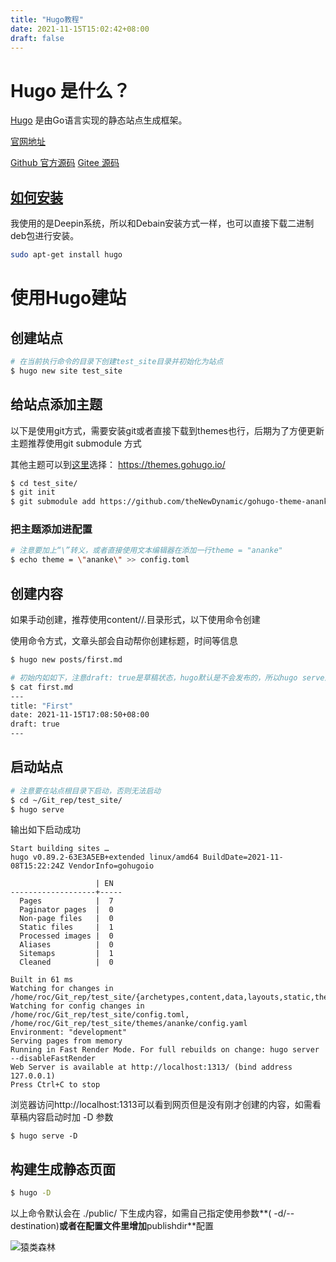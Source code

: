 ```yaml
---
title: "Hugo教程"
date: 2021-11-15T15:02:42+08:00
draft: false
---
```




# Hugo 是什么？

[Hugo](https://gohugo.io/) 是由Go语言实现的静态站点生成框架。



[官网地址](https://gohugo.io/)

[Github 官方源码](https://github.com/gohugoio/hugo)
[Gitee 源码](https://gitee.com/mirrors/Hugo-Go)



## [如何安装](https://gohugo.io/getting-started/installing/)

我使用的是Deepin系统，所以和Debain安装方式一样，也可以直接下载二进制deb包进行安装。

```bash
sudo apt-get install hugo
```



# 使用Hugo建站

## 创建站点

```bash
# 在当前执行命令的目录下创建test_site目录并初始化为站点
$ hugo new site test_site
```

## 给站点添加主题

以下是使用git方式，需要安装git或者直接下载到themes也行，后期为了方便更新主题推荐使用git submodule 方式

其他主题可以到[这里](https://themes.gohugo.io/)选择： https://themes.gohugo.io/

```bash
$ cd test_site/
$ git init
$ git submodule add https://github.com/theNewDynamic/gohugo-theme-ananke.git themes/ananke
```

### 把主题添加进配置

```bash
# 注意要加上“\”转义，或者直接使用文本编辑器在添加一行theme = "ananke"
$ echo theme = \"ananke\" >> config.toml
```

## 创建内容

如果手动创建，推荐使用content/<CATEGORY>/<FILE>.<FORMAT>目录形式，以下使用命令创建

使用命令方式，文章头部会自动帮你创建标题，时间等信息

```bash
$ hugo new posts/first.md

# 初始内如如下，注意draft: true是草稿状态，hugo默认是不会发布的，所以hugo serve启动服务时是看不到刚才创建的内容的
$ cat first.md 
---
title: "First"
date: 2021-11-15T17:08:50+08:00
draft: true
---
```

## 启动站点

```bash
# 注意要在站点根目录下启动，否则无法启动
$ cd ~/Git_rep/test_site/
$ hugo serve
```

输出如下启动成功

```
Start building sites … 
hugo v0.89.2-63E3A5EB+extended linux/amd64 BuildDate=2021-11-08T15:22:24Z VendorInfo=gohugoio

                   | EN  
-------------------+-----
  Pages            |  7  
  Paginator pages  |  0  
  Non-page files   |  0  
  Static files     |  1  
  Processed images |  0  
  Aliases          |  0  
  Sitemaps         |  1  
  Cleaned          |  0  

Built in 61 ms
Watching for changes in /home/roc/Git_rep/test_site/{archetypes,content,data,layouts,static,themes}
Watching for config changes in /home/roc/Git_rep/test_site/config.toml, /home/roc/Git_rep/test_site/themes/ananke/config.yaml
Environment: "development"
Serving pages from memory
Running in Fast Render Mode. For full rebuilds on change: hugo server --disableFastRender
Web Server is available at http://localhost:1313/ (bind address 127.0.0.1)
Press Ctrl+C to stop

```

浏览器访问http://localhost:1313可以看到网页但是没有刚才创建的内容，如需看草稿内容启动时加 -D 参数

```
$ hugo serve -D
```

## 构建生成静态页面

```bash
$ hugo -D
```

以上命令默认会在 ./public/ 下生成内容，如需自己指定使用参数**( -d/--destination)**或者在配置文件里增加**publishdir**配置

![猿类森林](/home/roc/Git_rep/zhangpengdev.github.io.source/static/img/wechat/扫码_搜索联合传播样式-白色版.png)

